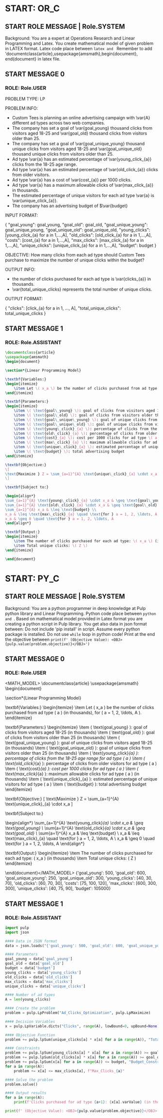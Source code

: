 # START: OR_C 
## START ROLE MESSAGE | Role.SYSTEM 
Background: You are a expert at Operations Research and Linear Programming and Latex. You create mathematical model of given problem in LATEX format. Latex code place between ```latex and ``` Remember to add 'documentclass{article},usepackage{amsmath},begin{document}, end{document} in latex file. 
## START MESSAGE 0 
### ROLE: Role.USER
<DESCRIPTION>
PROBLEM TYPE: LP

PROBLEM INFO:

- Custom Tees is planning an online advertising campaign with \var{A} different ad types across two web companies.
- The company has set a goal of \var{goal_young} thousand clicks from visitors aged 18-25 and \var{goal_old} thousand clicks from visitors older than 25.
- The company has set a goal of \var{goal_unique_young} thousand unique clicks from visitors aged 18-25 and \var{goal_unique_old} thousand unique clicks from visitors older than 25.
- Ad type \var{a} has an estimated percentage of \var{young_click_{a}} clicks from the 18-25 age range.
- Ad type \var{a} has an estimated percentage of \var{old_click_{a}} clicks from older visitors.
- Ad type \var{a} has a cost of \var{cost_{a}} per 1000 clicks.
- Ad type \var{a} has a maximum allowable clicks of \var{max_click_{a}} in thousands.
- The estimated percentage of unique visitors for each ad type \var{a} is \var{unique_click_{a}}.
- The company has an advertising budget of $\var{budget}

INPUT FORMAT: 

{
    "goal_young": goal_young,
    "goal_old": goal_old,
    "goal_unique_young": goal_unique_young,
    "goal_unique_old": goal_unique_old,
    "young_clicks": [young_click_{a} for a in 1,...,A],
    "old_clicks": [old_click_{a} for a in 1,...,A],
    "costs": [cost_{a} for a in 1,...,A],
    "max_clicks": [max_click_{a} for a in 1,...,A],
    "unique_clicks": [unique_click_{a} for a in 1,...,A],
    "budget": budget
}

OBJECTIVE: How many clicks from each ad type should Custom Tees purchase to maximize the number of unique clicks within the budget?

OUTPUT INFO:

- the number of clicks purchased for each ad type is \var{clicks_{a}} in thousands.
- \var{total_unique_clicks} represents the total number of unique clicks.

OUTPUT FORMAT:

{
    "clicks": [click_{a} for a in 1, ..., A],
    "total_unique_clicks": total_unique_clicks
}
</DESCRIPTION>


## START MESSAGE 1 
### ROLE: Role.ASSISTANT
```latex
\documentclass{article}
\usepackage{amsmath}
\begin{document}

\section*{Linear Programming Model}

\textbf{Variables:}
\begin{itemize}
    \item Let \( x_a \) be the number of clicks purchased from ad type \( a \) (in thousands), for \( a = 1, 2, \ldots, A \).
\end{itemize}

\textbf{Parameters:}
\begin{itemize}
    \item \( \text{goal\_young} \): goal of clicks from visitors aged 18-25 (in thousands)
    \item \( \text{goal\_old} \): goal of clicks from visitors older than 25 (in thousands)
    \item \( \text{goal\_unique\_young} \): goal of unique clicks from visitors aged 18-25 (in thousands)
    \item \( \text{goal\_unique\_old} \): goal of unique clicks from visitors older than 25 (in thousands)
    \item \( \text{young\_click}_{a} \): percentage of clicks from the 18-25 age range for ad type \( a \)
    \item \( \text{old\_click}_{a} \): percentage of clicks from older visitors for ad type \( a \)
    \item \( \text{cost}_{a} \): cost per 1000 clicks for ad type \( a \)
    \item \( \text{max\_click}_{a} \): maximum allowable clicks for ad type \( a \) (in thousands)
    \item \( \text{unique\_click}_{a} \): estimated percentage of unique visitors for ad type \( a \)
    \item \( \text{budget} \): total advertising budget
\end{itemize}

\textbf{Objective:}
\[
\text{Maximize } Z = \sum_{a=1}^{A} \text{unique\_click}_{a} \cdot x_a
\]

\textbf{Subject to:}

\begin{align*}
\sum_{a=1}^{A} \text{young\_click}_{a} \cdot x_a & \geq \text{goal\_young} \\
\sum_{a=1}^{A} \text{old\_click}_{a} \cdot x_a & \geq \text{goal\_old} \\
\sum_{a=1}^{A} x_a & \leq \text{budget} \\
x_a & \leq \text{max\_click}_{a} \quad \text{for } a = 1, 2, \ldots, A \\
x_a & \geq 0 \quad \text{for } a = 1, 2, \ldots, A
\end{align*}

\textbf{Output:}
\begin{itemize}
    \item The number of clicks purchased for each ad type: \( x_a \) (in thousands)
    \item Total unique clicks: \( Z \)
\end{itemize}

\end{document}
```

# START: PY_C 
## START ROLE MESSAGE | Role.SYSTEM 
Background: You are a python programmer in deep knowledge at Pulp python library and Linear Programming. Python code place between ```python and ```. Based on mathematical model provided in Latex format you are creating a python script in Pulp library. You get also data in json format between: <DATA></DATA> Do not include 'pip install' in script. Assume every python package is installed. Do not use `while` loop in python code! Print at the end the objective between <OBJ></OBJ> `print(f' (Objective Value): <OBJ>{pulp.value(problem.objective)}</OBJ>')` 
## START MESSAGE 0 
### ROLE: Role.USER
<MATH_MODEL>
\documentclass{article}
\usepackage{amsmath}
\begin{document}

\section*{Linear Programming Model}

\textbf{Variables:}
\begin{itemize}
    \item Let \( x_a \) be the number of clicks purchased from ad type \( a \) (in thousands), for \( a = 1, 2, \ldots, A \).
\end{itemize}

\textbf{Parameters:}
\begin{itemize}
    \item \( \text{goal\_young} \): goal of clicks from visitors aged 18-25 (in thousands)
    \item \( \text{goal\_old} \): goal of clicks from visitors older than 25 (in thousands)
    \item \( \text{goal\_unique\_young} \): goal of unique clicks from visitors aged 18-25 (in thousands)
    \item \( \text{goal\_unique\_old} \): goal of unique clicks from visitors older than 25 (in thousands)
    \item \( \text{young\_click}_{a} \): percentage of clicks from the 18-25 age range for ad type \( a \)
    \item \( \text{old\_click}_{a} \): percentage of clicks from older visitors for ad type \( a \)
    \item \( \text{cost}_{a} \): cost per 1000 clicks for ad type \( a \)
    \item \( \text{max\_click}_{a} \): maximum allowable clicks for ad type \( a \) (in thousands)
    \item \( \text{unique\_click}_{a} \): estimated percentage of unique visitors for ad type \( a \)
    \item \( \text{budget} \): total advertising budget
\end{itemize}

\textbf{Objective:}
\[
\text{Maximize } Z = \sum_{a=1}^{A} \text{unique\_click}_{a} \cdot x_a
\]

\textbf{Subject to:}

\begin{align*}
\sum_{a=1}^{A} \text{young\_click}_{a} \cdot x_a & \geq \text{goal\_young} \\
\sum_{a=1}^{A} \text{old\_click}_{a} \cdot x_a & \geq \text{goal\_old} \\
\sum_{a=1}^{A} x_a & \leq \text{budget} \\
x_a & \leq \text{max\_click}_{a} \quad \text{for } a = 1, 2, \ldots, A \\
x_a & \geq 0 \quad \text{for } a = 1, 2, \ldots, A
\end{align*}

\textbf{Output:}
\begin{itemize}
    \item The number of clicks purchased for each ad type: \( x_a \) (in thousands)
    \item Total unique clicks: \( Z \)
\end{itemize}

\end{document}</MATH_MODEL>
<DATA>
{'goal_young': 500, 'goal_old': 600, 'goal_unique_young': 250, 'goal_unique_old': 300, 'young_clicks': [40, 30, 70], 'old_clicks': [60, 70, 30], 'costs': [75, 100, 120], 'max_clicks': [600, 300, 300], 'unique_clicks': [40, 75, 90], 'budget': 105000}</DATA>


## START MESSAGE 1 
### ROLE: Role.ASSISTANT
```python
import pulp
import json

#### Data in JSON format
data = json.loads("{'goal_young': 500, 'goal_old': 600, 'goal_unique_young': 250, 'goal_unique_old': 300, 'young_clicks': [40, 30, 70], 'old_clicks': [60, 70, 30], 'costs': [75, 100, 120], 'max_clicks': [600, 300, 300], 'unique_clicks': [40, 75, 90], 'budget': 105000}")

#### Parameters
goal_young = data['goal_young']
goal_old = data['goal_old']
budget = data['budget']
young_clicks = data['young_clicks']
old_clicks = data['old_clicks']
max_clicks = data['max_clicks']
unique_clicks = data['unique_clicks']

#### Number of ad types
A = len(young_clicks)

#### Create the problem
problem = pulp.LpProblem("Ad_Clicks_Optimization", pulp.LpMaximize)

#### Decision Variables
x = pulp.LpVariable.dicts("Clicks", range(A), lowBound=0, upBound=None)

#### Objective Function
problem += pulp.lpSum(unique_clicks[a] * x[a] for a in range(A)), "Total_Unique_Clicks"

#### Constraints
problem += pulp.lpSum(young_clicks[a] * x[a] for a in range(A)) >= goal_young, "Young_Clicks_Requirement"
problem += pulp.lpSum(old_clicks[a] * x[a] for a in range(A)) >= goal_old, "Old_Clicks_Requirement"
problem += pulp.lpSum(x[a] for a in range(A)) <= budget, "Budget_Constraint"
for a in range(A):
    problem += x[a] <= max_clicks[a], f"Max_Clicks_{a}"

#### Solve the problem
problem.solve()

#### Output results
for a in range(A):
    print(f'Clicks purchased for ad type {a+1}: {x[a].varValue} (in thousands)')

print(f' (Objective Value): <OBJ>{pulp.value(problem.objective)}</OBJ>')
```

